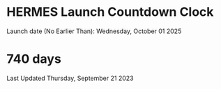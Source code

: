 # HERMES Launch Countdown Clock

Launch date (No Earlier Than): Wednesday, October 01 2025
# 740 days

Last Updated Thursday, September 21 2023